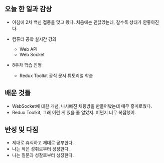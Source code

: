 ## 오늘 한 일과 감상
- 아침에 2차 백신 접종을 맞고 왔다. 처음에는 괜찮았는데, 갈수록 상태가 안좋아진다.
- 컴퓨터 공학 실시간 강의
  - Web API
  - Web Socket

- 8주차 학습 진행
  - Redux Toolkit 공식 문서 튜토리얼 학습

## 배운 것들
- WebSocket에 대한 개념, 나사빠진 채팅방을 만들어봤는데 매무 흥미로웠다.
- Redux Toolkit, 그래 이런 게 있을 줄 알았지. 어쩐지 너무 복잡했어.

## 반성 및 다짐

- 제대로 휴식하고 제대로 공부한다.
- 나는 작은 성취로부터 성장한다.
- 나는 질문과 성찰로부터 성장한다.